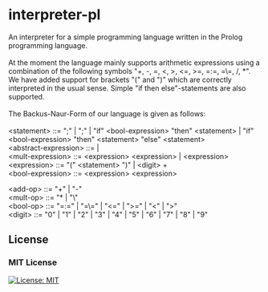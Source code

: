 # interpreter-pl

An interpreter for a simple programming language written in the Prolog programming language.
<br/>
<br/>
At the moment the language mainly supports arithmetic expressions using a combination of the following symbols "+, -, =, <, >, <=, >=, =:=, =\\=, /, *".
We have added support for brackets "(" and ")" which are correctly interpreted in the usual sense. Simple "if then else"-statements are also supported.
<br/>
<br/>
The Backus-Naur-Form of our language is given as follows:
<br/>
<br/>
\<statement> ::= <abstract-expression> <add-op> <abstract-expression> ";" | <abstract-expression> ";" | "if" \<bool-expression> "then" \<statement> | "if" \<bool-expression> "then" \<statement> "else" \<statement><br/> 
\<abstract-expression> ::= <mult-expression> | <bool-expression><br/>
\<mult-expression> ::= \<expression> <mult-op> \<expression> | \<expression> <br/>
\<expression> ::= "(" \<statement> ")" | \<digit> +<br/>
\<bool-expression> ::= \<expression> <bool-op> \<expression><br/>

\<add-op> ::= "+" | "-" <br/>
\<mult-op> ::= "\* | "\\"<br/>
\<bool-op> ::= "=:=" | "=\\=" | "<=" | ">=" | "<" | ">"  <br/> 
\<digit\> ::= "0" | "1" | "2" | "3" | "4" | "5" | "6" | "7" | "8" | "9" <br/>
## License
### MIT License
[![License: MIT](https://img.shields.io/badge/License-MIT-green.svg)](https://opensource.org/licenses/MIT)